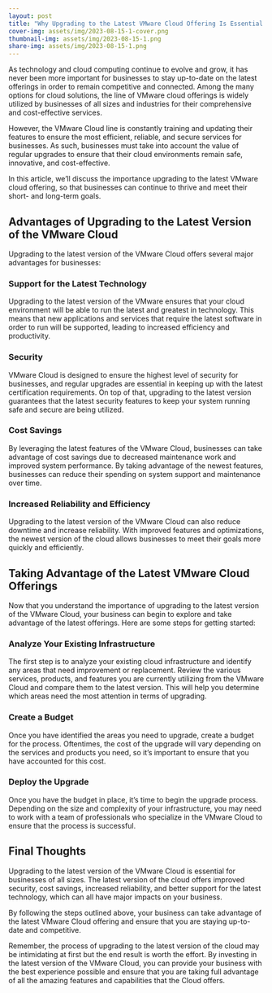 ```yaml
---
layout: post
title: "Why Upgrading to the Latest VMware Cloud Offering Is Essential for Your Business"
cover-img: assets/img/2023-08-15-1-cover.png
thumbnail-img: assets/img/2023-08-15-1.png
share-img: assets/img/2023-08-15-1.png
---
```





As technology and cloud computing continue to evolve and grow, it has never been more important for businesses to stay up-to-date on the latest offerings in order to remain competitive and connected. Among the many options for cloud solutions, the line of VMware cloud offerings is widely utilized by businesses of all sizes and industries for their comprehensive and cost-effective services.

However, the VMware Cloud line is constantly training and updating their features to ensure the most efficient, reliable, and secure services for businesses. As such, businesses must take into account the value of regular upgrades to ensure that their cloud environments remain safe, innovative, and cost-effective.

In this article, we’ll discuss the importance upgrading to the latest VMware cloud offering, so that businesses can continue to thrive and meet their short- and long-term goals.

## Advantages of Upgrading to the Latest Version of the VMware Cloud

Upgrading to the latest version of the VMware Cloud offers several major advantages for businesses:

### Support for the Latest Technology 

Upgrading to the latest version of the VMware ensures that your cloud environment will be able to run the latest and greatest in technology. This means that new applications and services that require the latest software in order to run will be supported, leading to increased efficiency and productivity.  

### Security

VMware Cloud is designed to ensure the highest level of security for businesses, and regular upgrades are essential in keeping up with the latest certification requirements. On top of that, upgrading to the latest version guarantees that the latest security features to keep your system running safe and secure are being utilized. 

### Cost Savings 

By leveraging the latest features of the VMware Cloud, businesses can take advantage of cost savings due to decreased maintenance work and improved system performance. By taking advantage of the newest features, businesses can reduce their spending on system support and maintenance over time. 

### Increased Reliability and Efficiency 

Upgrading to the latest version of the VMware Cloud can also reduce downtime and increase reliability. With improved features and optimizations, the newest version of the cloud allows businesses to meet their goals more quickly and efficiently. 

## Taking Advantage of the Latest VMware Cloud Offerings 

Now that you understand the importance of upgrading to the latest version of the VMware Cloud, your business can begin to explore and take advantage of the latest offerings. Here are some steps for getting started:

### Analyze Your Existing Infrastructure 

The first step is to analyze your existing cloud infrastructure and identify any areas that need improvement or replacement. Review the various services, products, and features you are currently utilizing from the VMware Cloud and compare them to the latest version. This will help you determine which areas need the most attention in terms of upgrading. 

### Create a Budget 

Once you have identified the areas you need to upgrade, create a budget for the process. Oftentimes, the cost of the upgrade will vary depending on the services and products you need, so it’s important to ensure that you have accounted for this cost. 

### Deploy the Upgrade 

Once you have the budget in place, it’s time to begin the upgrade process. Depending on the size and complexity of your infrastructure, you may need to work with a team of professionals who specialize in the VMware Cloud to ensure that the process is successful. 

## Final Thoughts 

Upgrading to the latest version of the VMware Cloud is essential for businesses of all sizes. The latest version of the cloud offers improved security, cost savings, increased reliability, and better support for the latest technology, which can all have major impacts on your business. 

By following the steps outlined above, your business can take advantage of the latest VMware Cloud offering and ensure that you are staying up-to-date and competitive. 

Remember, the process of upgrading to the latest version of the cloud may be intimidating at first but the end result is worth the effort. By investing in the latest version of the VMware Cloud, you can provide your business with the best experience possible and ensure that you are taking full advantage of all the amazing features and capabilities that the Cloud offers. 
